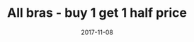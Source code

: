 ---
campaign-uuid: c-9259b8be-e7f3-4621-b3ac-dbca4443b9e5
type: Offer
category: Fashion
date: 2017-11-08
end-date:       2017-12-20T14:01:01+0000
disable-form: false
is_promoted: true
has_entry_page: false
extra-css:

logo-left-title: Figleaves
logo-left-href: https://www.figleaves.com/uk/
logo-left-image: figleaves-logo.png

banner-img: 350x250.png
hero-header: All bras - buy 1 get 1 half price
competition-description: Discover the latest promotion of Figleaves, the home of Luxury Lingerie, Swimwear and many more. At Figleaves, they aim to deliver the best possible lingerie, swimwear and other accessories, depending on your tastes and on your way to dress. Check it out now.
hero-subheader:

title: All bras - buy 1 get 1 half price
bg-image-hero:
bg-image-first:
bg-image-second:

section1-content: >
    <p></p>
    <p></p>
    <p></p>

section2-content: >
    <p></p>
    <p></p>
    <p></p>

entry-title:
terms-confirmation:
entry-content: >
    <p></p>
    <p></p>

---